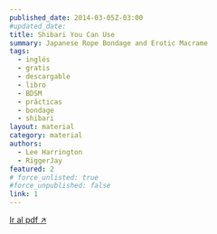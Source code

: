 ```yaml
---
published_date: 2014-03-05Z-03:00
#updated_date:
title: Shibari You Can Use
summary: Japanese Rope Bondage and Erotic Macrame
tags:
  - inglés
  - gratis
  - descargable
  - libro
  - BDSM
  - prácticas
  - bondage
  - shibari
layout: material
category: material
authors:
  - Lee Harrington
  - RiggerJay
featured: 2
# force_unlisted: true
#force_unpublished: false
link: 1
---
```


<script>
  import guia from '$lib/posts/material/media/shibari-you-can-use/1.pdf'
</script>

<object title="{title}" data={guia} type="application/pdf" width="50rem" height="1000px" alt="pdf">
<a href={guia}>Ir al pdf ↗️</a>
</object> 
